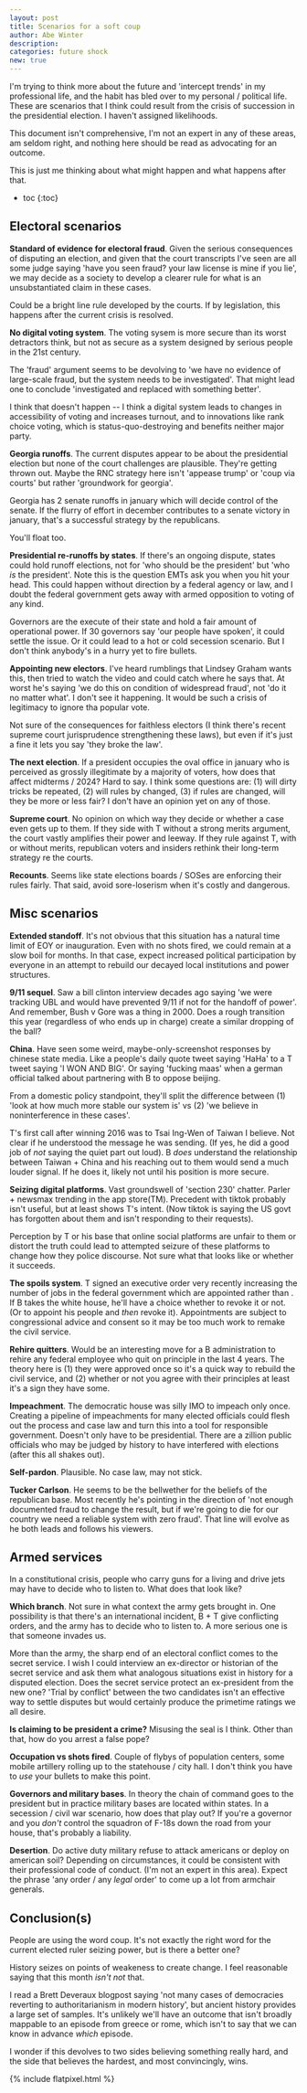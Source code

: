```yaml
---
layout: post
title: Scenarios for a soft coup
author: Abe Winter
description:
categories: future shock
new: true
---
```


I'm trying to think more about the future and 'intercept trends' in my professional life, and the habit has bled over to my personal / political life.
These are scenarios that I think could result from the crisis of succession in the presidential election.
I haven't assigned likelihoods.

This document isn't comprehensive,
I'm not an expert in any of these areas,
am seldom right,
and nothing here should be read as advocating for an outcome.

This is just me thinking about what might happen and what happens after that.

* toc
{:toc}

## Electoral scenarios

**Standard of evidence for electoral fraud**.
Given the serious consequences of disputing an election,
and given that the court transcripts I've seen are all some judge saying 'have you seen fraud? your law license is mine if you lie',
we may decide as a society to develop a clearer rule for what is an unsubstantiated claim in these cases.

Could be a bright line rule developed by the courts.
If by legislation, this happens after the current crisis is resolved.

**No digital voting system**.
The voting sysem is more secure than its worst detractors think,
but not as secure as a system designed by serious people in the 21st century.

The 'fraud' argument seems to be devolving to 'we have no evidence of large-scale fraud, but the system needs to be investigated'.
That might lead one to conclude 'investigated and replaced with something better'.

I think that doesn't happen --
I think a digital system leads to changes in accessibility of voting and increases turnout,
and to innovations like rank choice voting,
which is status-quo-destroying and benefits neither major party.

**Georgia runoffs**.
The current disputes appear to be about the presidential election but none of the court challenges are plausible.
They're getting thrown out.
Maybe the RNC strategy here isn't 'appease trump' or 'coup via courts' but rather 'groundwork for georgia'.

Georgia has 2 senate runoffs in january which will decide control of the senate.
If the flurry of effort in december contributes to a senate victory in january, that's a successful strategy by the republicans.

You'll float too.

**Presidential re-runoffs by states**.
If there's an ongoing dispute, states could hold runoff elections, not for 'who should be the president' but 'who *is* the president'.
Note this is the question EMTs ask you when you hit your head.
This could happen without direction by a federal agency or law, and I doubt the federal government gets away with armed opposition to voting of any kind.

Governors are the execute of their state and hold a fair amount of operational power.
If 30 governors say 'our people have spoken', it could settle the issue.
Or it could lead to a hot or cold secession scenario.
But I don't think anybody's in a hurry yet to fire bullets.

**Appointing new electors**.
I've heard rumblings that Lindsey Graham wants this, then tried to watch the video and could catch where he says that.
At worst he's saying 'we do this on condition of widespread fraud', not 'do it no matter what'.
I don't see it happening.
It would be such a crisis of legitimacy to ignore tha popular vote.

Not sure of the consequences for faithless electors (I think there's recent supreme court jurisprudence strengthening these laws),
but even if it's just a fine it lets you say 'they broke the law'.

**The next election**.
If a president occupies the oval office in january who is perceived as grossly illegitimate by a majority of voters,
how does that affect midterms / 2024?
Hard to say.
I think some questions are: (1) will dirty tricks be repeated, (2) will rules by changed, (3) if rules are changed, will they be more or less fair?
I don't have an opinion yet on any of those.

**Supreme court**.
No opinion on which way they decide or whether a case even gets up to them.
If they side with T without a strong merits argument, the court vastly amplifies their power and leeway.
If they rule against T, with or without merits, republican voters and insiders rethink their long-term strategy re the courts.

**Recounts**.
Seems like state elections boards / SOSes are enforcing their rules fairly.
That said, avoid sore-loserism when it's costly and dangerous.

## Misc scenarios

**Extended standoff**.
It's not obvious that this situation has a natural time limit of EOY or inauguration.
Even with no shots fired, we could remain at a slow boil for months.
In that case, expect increased political participation by everyone in an attempt to rebuild our decayed local institutions and power structures.

**9/11 sequel**.
Saw a bill clinton interview decades ago saying 'we were tracking UBL and would have prevented 9/11 if not for the handoff of power'.
And remember, Bush v Gore was a thing in 2000.
Does a rough transition this year (regardless of who ends up in charge) create a similar dropping of the ball?

**China**.
Have seen some weird, maybe-only-screenshot responses by chinese state media.
Like a people's daily quote tweet saying 'HaHa' to a T tweet saying 'I WON AND BIG'.
Or saying 'fucking maas' when a german official talked about partnering with B to oppose beijing.

From a domestic policy standpoint, they'll split the difference between (1) 'look at how much more stable our system is'
vs (2) 'we believe in noninterference in these cases'.

T's first call after winning 2016 was to Tsai Ing-Wen of Taiwan I believe.
Not clear if he understood the message he was sending.
(If yes, he did a good job of *not* saying the quiet part out loud).
B *does* understand the relationship between Taiwan + China and his reaching out to them would send a much louder signal.
If he does it, likely not until his position is more secure.

**Seizing digital platforms**.
Vast groundswell of 'section 230' chatter.
Parler + newsmax trending in the app store(TM).
Precedent with tiktok probably isn't useful, but at least shows T's intent.
(Now tiktok is saying the US govt has forgotten about them and isn't responding to their requests).

Perception by T or his base that online social platforms are unfair to them or distort the truth could lead to attempted seizure of these platforms to change how they police discourse.
Not sure what that looks like or whether it succeeds.

**The spoils system**.
T signed an executive order very recently increasing the number of jobs in the federal government which are appointed rather than .
If B takes the white house, he'll have a choice whether to revoke it or not.
(Or to appoint his people and *then* revoke it).
Appointments are subject to congressional advice and consent so it may be too much work to remake the civil service.

**Rehire quitters**.
Would be an interesting move for a B administration to rehire any federal employee who quit on principle in the last 4 years.
The theory here is (1) they were approved once so it's a quick way to rebuild the civil service,
and (2) whether or not you agree with their principles at least it's a sign they have some.

**Impeachment**.
The democratic house was silly IMO to impeach only once.
Creating a pipeline of impeachments for many elected officials could flesh out the process and case law and turn this into a tool for responsible government.
Doesn't only have to be presidential.
There are a zillion public officials who may be judged by history to have interfered with elections (after this all shakes out).

**Self-pardon**.
Plausible.
No case law, may not stick.

**Tucker Carlson**.
He seems to be the bellwether for the beliefs of the republican base.
Most recently he's pointing in the direction of 'not enough documented fraud to change the result, but if we're going to die for our country we need a reliable system with zero fraud'.
That line will evolve as he both leads and follows his viewers.

## Armed services

In a constitutional crisis, people who carry guns for a living and drive jets may have to decide who to listen to.
What does that look like?

**Which branch**.
Not sure in what context the army gets brought in.
One possibility is that there's an international incident, B + T give conflicting orders, and the army has to decide who to listen to.
A more serious one is that someone invades us.

More than the army, the sharp end of an electoral conflict comes to the secret service.
I wish I could interview an ex-director or historian of the secret service and ask them what analogous situations exist in history for a disputed election.
Does the secret service protect an ex-president from the new one?
'Trial by conflict' between the two candidates isn't an effective way to settle disputes but would certainly produce the primetime ratings we all desire.

**Is claiming to be president a crime?**
Misusing the seal is I think.
Other than that, how do you arrest a false pope?

**Occupation vs shots fired**.
Couple of flybys of population centers, some mobile artillery rolling up to the statehouse / city hall.
I don't think you have to *use* your bullets to make this point.

**Governors and military bases**.
In theory the chain of command goes to the president but in practice military bases are located within states.
In a secession / civil war scenario, how does that play out?
If you're a governor and you *don't* control the squadron of F-18s down the road from your house, that's probably a liability.

**Desertion**.
Do active duty military refuse to attack americans or deploy on american soil?
Depending on circumstances, it could be consistent with their professional code of conduct.
(I'm not an expert in this area).
Expect the phrase 'any order / any *legal* order' to come up a lot from armchair generals.

## Conclusion(s)

People are using the word coup.
It's not exactly the right word for the current elected ruler seizing power,
but is there a better one?

History seizes on points of weakeness to create change.
I feel reasonable saying that this month *isn't not* that.

I read a Brett Deveraux blogpost saying 'not many cases of democracies reverting to authoritarianism in modern history',
but ancient history provides a large set of samples.
It's unlikely we'll have an outcome that isn't broadly mappable to an episode from greece or rome,
which isn't to say that we can know in advance *which* episode.

I wonder if this devolves to two sides believing something really hard,
and the side that believes the hardest, and most convincingly,
wins.

{% include flatpixel.html %}
